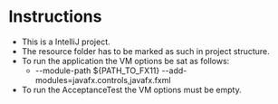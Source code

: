 # Instructions
* This is a IntelliJ project.
* The resource folder has to be marked as such in project structure.
* To run the application the VM options be sat as follows:
  * --module-path ${PATH_TO_FX11} --add-modules=javafx.controls,javafx.fxml
* To run the AcceptanceTest the VM options must be empty.
